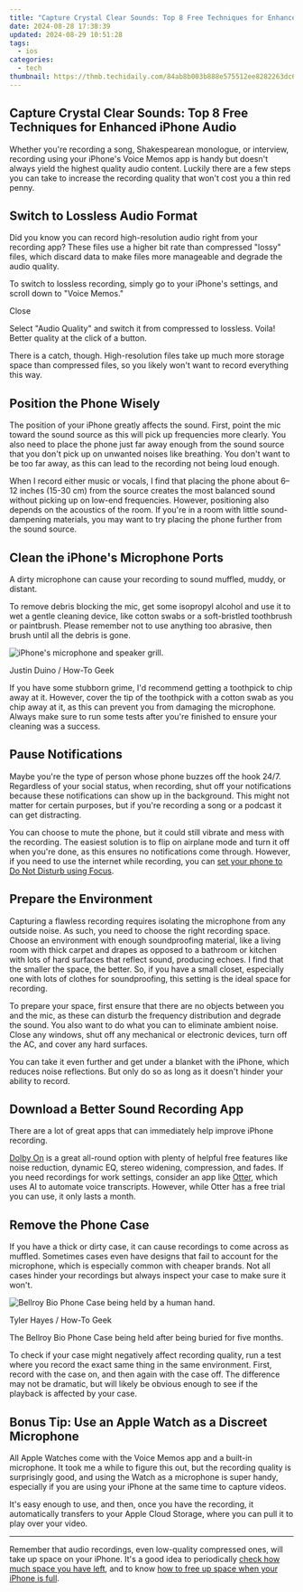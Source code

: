 ```yaml
---
title: "Capture Crystal Clear Sounds: Top 8 Free Techniques for Enhanced iPhone Audio"
date: 2024-08-28 17:38:39
updated: 2024-08-29 10:51:28
tags:
  - ios
categories:
  - tech
thumbnail: https://thmb.techidaily.com/84ab8b003b888e575512ee8282263dc686c848f591eb1df758683a3c8dd633c3.jpg
---
```


## Capture Crystal Clear Sounds: Top 8 Free Techniques for Enhanced iPhone Audio

Whether you're recording a song, Shakespearean monologue, or interview, recording using your iPhone's Voice Memos app is handy but doesn't always yield the highest quality audio content. Luckily there are a few steps you can take to increase the recording quality that won't cost you a thin red penny.

##  Switch to Lossless Audio Format

 Did you know you can record high-resolution audio right from your recording app? These files use a higher bit rate than compressed "lossy" files, which discard data to make files more manageable and degrade the audio quality.

 To switch to lossless recording, simply go to your iPhone's settings, and scroll down to "Voice Memos."

Close 

 Select "Audio Quality" and switch it from compressed to lossless. Voila! Better quality at the click of a button.

 There is a catch, though. High-resolution files take up much more storage space than compressed files, so you likely won't want to record everything this way.

##  Position the Phone Wisely

 The position of your iPhone greatly affects the sound. First, point the mic toward the sound source as this will pick up frequencies more clearly. You also need to place the phone just far away enough from the sound source that you don't pick up on unwanted noises like breathing. You don't want to be too far away, as this can lead to the recording not being loud enough.

 When I record either music or vocals, I find that placing the phone about 6–12 inches (15-30 cm) from the source creates the most balanced sound without picking up on low-end frequencies. However, positioning also depends on the acoustics of the room. If you're in a room with little sound-dampening materials, you may want to try placing the phone further from the sound source.

##  Clean the iPhone's Microphone Ports

 A dirty microphone can cause your recording to sound muffled, muddy, or distant.

 To remove debris blocking the mic, get some isopropyl alcohol and use it to wet a gentle cleaning device, like cotton swabs or a soft-bristled toothbrush or paintbrush. Please remember not to use anything too abrasive, then brush until all the debris is gone.

![iPhone's microphone and speaker grill.](https://static1.howtogeekimages.com/wordpress/wp-content/uploads/2024/06/iphone-s-microphone-grill.png) 

Justin Duino / How-To Geek

 If you have some stubborn grime, I'd recommend getting a toothpick to chip away at it. However, cover the tip of the toothpick with a cotton swab as you chip away at it, as this can prevent you from damaging the microphone. Always make sure to run some tests after you're finished to ensure your cleaning was a success.

##  Pause Notifications

 Maybe you're the type of person whose phone buzzes off the hook 24/7\. Regardless of your social status, when recording, shut off your notifications because these notifications can show up in the background. This might not matter for certain purposes, but if you're recording a song or a podcast it can get distracting.

 You can choose to mute the phone, but it could still vibrate and mess with the recording. The easiest solution is to flip on airplane mode and turn it off when you're done, as this ensures no notifications come through. However, if you need to use the internet while recording, you can [set your phone to Do Not Disturb using Focus](https://instagram-video-recordings.techidaily.com/updated-storystitcher-compelling-collage-for-instagram-users-for-2024/).

##  Prepare the Environment

 Capturing a flawless recording requires isolating the microphone from any outside noise. As such, you need to choose the right recording space. Choose an environment with enough soundproofing material, like a living room with thick carpet and drapes as opposed to a bathroom or kitchen with lots of hard surfaces that reflect sound, producing echoes. I find that the smaller the space, the better. So, if you have a small closet, especially one with lots of clothes for soundproofing, this setting is the ideal space for recording.

 To prepare your space, first ensure that there are no objects between you and the mic, as these can disturb the frequency distribution and degrade the sound. You also want to do what you can to eliminate ambient noise. Close any windows, shut off any mechanical or electronic devices, turn off the AC, and cover any hard surfaces.

 You can take it even further and get under a blanket with the iPhone, which reduces noise reflections. But only do so as long as it doesn't hinder your ability to record.

##  Download a Better Sound Recording App

 There are a lot of great apps that can immediately help improve iPhone recording.

[Dolby On](https://www.dolby.com/apps/dolby-on/) is a great all-round option with plenty of helpful free features like noise reduction, dynamic EQ, stereo widening, compression, and fades. If you need recordings for work settings, consider an app like [Otter](https://otter.ai/), which uses AI to automate voice transcripts. However, while Otter has a free trial you can use, it only lasts a month.

##  Remove the Phone Case

 If you have a thick or dirty case, it can cause recordings to come across as muffled. Sometimes cases even have designs that fail to account for the microphone, which is especially common with cheaper brands. Not all cases hinder your recordings but always inspect your case to make sure it won't.

![Bellroy Bio Phone Case being held by a human hand.](https://static1.howtogeekimages.com/wordpress/wp-content/uploads/wm/2024/03/bellroy-bio-phone-case-being-held-by-a-human-hand.JPG) 

Tyler Hayes / How-To Geek

The Bellroy Bio Phone Case being held after being buried for five months.

 To check if your case might negatively affect recording quality, run a test where you record the exact same thing in the same environment. First, record with the case on, and then again with the case off. The difference may not be dramatic, but will likely be obvious enough to see if the playback is affected by your case.

##  Bonus Tip: Use an Apple Watch as a Discreet Microphone

 All Apple Watches come with the Voice Memos app and a built-in microphone. It took me a while to figure this out, but the recording quality is surprisingly good, and using the Watch as a microphone is super handy, especially if you are using your iPhone at the same time to capture videos.

 It's easy enough to use, and then, once you have the recording, it automatically transfers to your Apple Cloud Storage, where you can pull it to play over your video.

---

 Remember that audio recordings, even low-quality compressed ones, will take up space on your iPhone. It's a good idea to periodically [check how much space you have left](https://tiktok-video-recordings.techidaily.com/chuckle-combat-top-20-tiktok-jokes-and-riddles-for-laughter-lovers/), and to know [how to free up space when your iPhone is full](https://extra-guidance.techidaily.com/2024-approved-srs-mastery-innovative-conversion-techniques/).

<ins class="adsbygoogle"
     style="display:block"
     data-ad-format="autorelaxed"
     data-ad-client="ca-pub-7571918770474297"
     data-ad-slot="1223367746"></ins>



<ins class="adsbygoogle"
     style="display:block"
     data-ad-client="ca-pub-7571918770474297"
     data-ad-slot="8358498916"
     data-ad-format="auto"
     data-full-width-responsive="true"></ins>
